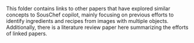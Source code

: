 This folder contains links to other papers that have explored similar concepts to SousChef copilot, mainly focusing on previous efforts to identify ingredients and recipes from images with multiple objects. 
Additionally, there is a literature review paper here summarizing the efforts of linked papers.
